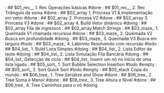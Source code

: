 [](base/005/Readme.md) : ## $01_rec__ 1. Rec Operações básicas #done
[](base/004/Readme.md) : ## $01_rec__ 2. Rec Triângulo da soma #done
[](base/000/Readme.md) : ## $02_array 1. Princesa V1 & Implementação em vetor #done
[](base/001/Readme.md) : ## $02_array 2. Princesa V2 #done
[](base/002/Readme.md) : ## $02_array 3. Princesa V3 #done
[](base/016/Readme.md) : ## $02_array 4. Build Vetor dinâmico #doing
[](base/052/Readme.md) : ## $02_array Fila de ingressos
[](base/050/Readme.md) : ## $02_array Match Strings
[](base/003/Readme.md) : ## $03_maze_ 1. Queimada V1 chamada recursiva #done
[](base/007/Readme.md) : ## $03_maze_ 2. Queimada V2 Busca em profundidade #doing
[](base/011/Readme.md) : ## $03_maze_ 3. Queimada V3 Busca em largura #todo
[](base/008/Readme.md) : ## $03_maze_ 4. Labirinto Resolvendo com recursão #todo
[](base/017/Readme.md) : ## $04_list_ 1. Build Lista Simples #doing
[](base/023/Readme.md) : ## $04_list_ 2. Lista Editor de texto #doing
[](base/024/Readme.md) : ## $04_list_ 2. Lista Simulação Fila Bancária #doing
[](base/049/Readme.md) : ## $04_list_ Detecção de ciclo
[](base/048/Readme.md) : ## $04_list_ Inserir um nó no início de uma lista ligada
[](base/027/Readme.md) : ## $05_sort_ 1. Sort Bubble Selection Insertion #todo #empty
[](base/028/Readme.md) : ## $05_sort_ 2. Sort Quick Sort #todo #empty
[](base/051/Readme.md) : ## $05_stack Copa do mundo
[](base/044/Readme.md) : ## $06_tree_ 1. Tree Serialize and Show #done
[](base/046/Readme.md) : ## $06_tree_ 2. Tree Soma e Menor #done
[](base/045/Readme.md) : ## $06_tree_ 3. Tree Altura e Nível #done
[](base/047/Readme.md) : ## $06_tree_ 4. Tree Caminhos para o nó #doing
